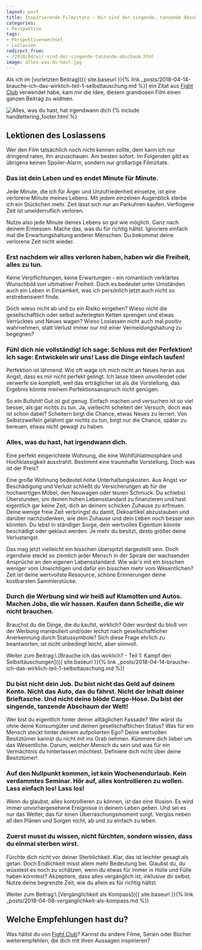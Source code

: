 ```yaml
---
layout: post
title: Inspirierende Filmzitate – Wir sind der singende, tanzende Abschaum der Welt
categories:
- Perspektive
tags:
- Perspektivenwechsel
- Loslassen
redirect_from:
- /2018/04/wir-sind-der-singende-tanzende-abschaum.html
image: alles-was-du-hast.jpg
---
```


Als ich im [vorletzten Beitrag]({{ site.baseurl }}{% link _posts/2018-04-14-brauche-ich-das-wirklich-teil-1-selbsttauschung.md %}) ein Zitat aus [Fight Club](https://www.imdb.com/title/tt0137523/) verwendet habe, kam mir die Idee, diesem grandiosen Film einen ganzen
Beitrag zu widmen.

![Alles, was du hast, hat irgendwann dich]({{site.baseurl}}/assets/img/posts/alles-was-du-hast.jpg)
{% include handlettering_footer.html %}

## Lektionen des Loslassens

Wer den Film tatsächlich noch nicht kennen sollte, dem kann ich nur
dringend raten, ihn anzuschauen. Am besten sofort. Im Folgenden gibt es
übrigens keinen Spoiler-Alarm, sondern nur großartige Filmzitate.

### Das ist dein Leben und es endet Minute für Minute.

Jede Minute, die ich für Ärger und Unzufriedenheit einsetze, ist eine
verlorene Minute meines Lebens. Mit jedem einzelnen Augenblick sterbe
ich ein Stückchen mehr. Zeit lässt sich nur an Parkuhren kaufen.
Verflogene Zeit ist unwiderruflich verloren.

Nutze also jede Minute deines Lebens so gut wie möglich. Ganz nach
deinem Ermessen. Mache das, was du für richtig hältst. Ignoriere einfach
mal die Erwartungshaltung anderer Menschen. Du bekommst deine verlorene
Zeit nicht wieder.

### Erst nachdem wir alles verloren haben, haben wir die Freiheit, alles zu tun.

Keine Verpflichtungen, keine Erwartungen - ein romantisch verklärtes
Wunschbild von ultimativer Freiheit. Doch es bedeutet unter Umständen
auch ein Leben in Einsamkeit, was ich persönlich jetzt auch nicht so
erstrebenswert finde.

Doch wieso nicht ab und zu ein Risiko eingehen? Wieso nicht die
gesellschaftlich oder selbst auferlegten Ketten sprengen und etwas
Verrücktes und Neues wagen? Wieso Loslassen nicht auch mal positiv
wahrnehmen, statt Verlust immer nur mit einer Vermeidungshaltung zu
begegnen?

### Fühl dich nie vollständig! Ich sage: Schluss mit der Perfektion! Ich sage: Entwickeln wir uns! Lass die Dinge einfach laufen!

Perfektion ist lähmend. Wie oft wage ich mich nicht an Neues heran aus
Angst, dass es mir nicht perfekt gelingt. Ich lasse Ideen unvollendet
oder verwerfe sie komplett, weil das erträglicher ist als die
Vorstellung, das Ergebnis könnte meinem Perfektionsanspruch nicht
genügen.

So ein Bullshit! Gut ist gut genug. Einfach machen und versuchen ist so
viel besser, als gar nichts zu tun. Ja, vielleicht scheitert der
Versuch, doch was ist schon dabei? Scheitern birgt die Chance, etwas
Neues zu lernen. Von Selbstzweifeln gelähmt gar nichts zu tun, birgt nur
die Chance, später zu bereuen, etwas nicht gewagt zu haben.

### Alles, was du hast, hat irgendwann dich.

Eine perfekt eingerichtete Wohnung, die eine Wohlfühlatmosphäre und
Hochklassigkeit ausstrahlt. Bestimmt eine traumhafte Vorstellung. Doch
was ist der Preis?

Eine große Wohnung bedeutet hohe Unterhaltungskosten. Aus Angst vor
Beschädigung und Verlust schließt du Versicherungen ab für die
hochwertigen Möbel, den Neuwagen oder teuren Schmuck. Du schiebst
Überstunden, um deinen hohen Lebensstandard zu finanzieren und hast
eigentlich gar keine Zeit, dich an deinem schicken Zuhause zu erfreuen.
Deine wenige freie Zeit verbringst du damit, Dekoartikel abzustauben und
darüber nachzudenken, wie dein Zuhause und dein Leben noch besser sein
könnten. Du lebst in ständiger Sorge, dein wertvolles Eigentum könnte
beschädigt oder geklaut werden. Je mehr du besitzt, desto größer deine
Verlustangst.

Das mag jetzt vielleicht ein bisschen überspitzt dargestellt sein. Doch
irgendwie steckt so ziemlich jeder Mensch in der Spirale der wachsenden
Ansprüche an den eigenen Lebensstandard. Wie wär's mit ein bisschen
weniger vom Unwichtigen und dafür ein bisschen mehr vom Wesentlichen?
Zeit ist deine wertvollste Ressource, schöne Erinnerungen deine
kostbarsten Sammlerstücke.

### Durch die Werbung sind wir heiß auf Klamotten und Autos. Machen Jobs, die wir hassen. Kaufen dann Scheiße, die wir nicht brauchen.

Brauchst du die Dinge, die du kaufst, wirklich? Oder wurdest du bloß von
der Werbung manipuliert und/oder lechzt nach gesellschaftlicher
Anerkennung durch Statussymbole? Sich diese Frage ehrlich zu
beantworten, ist nicht unbedingt leicht, aber sinnvoll.

Weiter zum Beitrag:\\
[Brauche ich das wirklich? - Teil 1: Kampf den Selbsttäuschungen]({{ site.baseurl }}{% link _posts/2018-04-14-brauche-ich-das-wirklich-teil-1-selbsttauschung.md %})

### Du bist nicht dein Job. Du bist nicht das Geld auf deinem Konto. Nicht das Auto, das du fährst. Nicht der Inhalt deiner Brieftasche. Und nicht deine blöde Cargo-Hose. Du bist der singende, tanzende Abschaum der Welt!

Wer bist du eigentlich hinter deiner alltäglichen Fassade? Wer wärst du
ohne deine Konsumgüter und deinen gesellschaftlichen Status? Was für ein
Mensch steckt hinter deinem aufpolierten Ego? Deine wertvollen
Besitztümer kannst du nicht mit ins Grab nehmen. Kümmere dich lieber um
das Wesentliche. Darum, welcher Mensch du sein und was für ein
Vermächtnis du hinterlassen möchtest. Definiere dich nicht über deine
Besitztümer!

### Auf den Nullpunkt kommen, ist kein Wochenendurlaub. Kein verdammtes Seminar. Hör auf, alles kontrollieren zu wollen. Lass einfach los! Lass los!

Wenn du glaubst, alles kontrollieren zu können, ist das eine Illusion.
Es wird immer unvorhergesehene Ereignisse in deinem Leben geben. Und sei
es nur das Wetter, das für einen Überraschungsmoment sorgt. Vergiss
neben all den Plänen und Sorgen nicht, ab und zu einfach zu leben.

### Zuerst musst du wissen, nicht fürchten, sondern wissen, dass du einmal sterben wirst.

Fürchte dich nicht vor deiner Sterblichkeit. Klar, das ist leichter
gesagt als getan. Doch Endlichkeit misst allem mehr Bedeutung bei.
Glaubst du, du wüsstest es noch zu schätzen, wenn du etwas für immer in
Hülle und Fülle haben könntest? Akzeptiere, dass alles vergänglich ist,
inklusive dir selbst. Nutze deine begrenzte Zeit, wie du allein es für
richtig hältst.

Weiter zum Beitrag:\\
[Vergänglichkeit als Kompass]({{ site.baseurl }}{% link _posts/2018-04-08-verganglichkeit-als-kompass.md %})

## Welche Empfehlungen hast du?

Was hältst du von [Fight Club](https://www.imdb.com/title/tt0137523/)?
Kannst du andere Filme, Serien oder Bücher weiterempfehlen, die dich mit ihren
Aussagen inspirieren?
